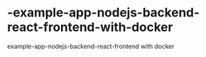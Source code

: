 # -example-app-nodejs-backend-react-frontend-with-docker
 example-app-nodejs-backend-react-frontend with docker
